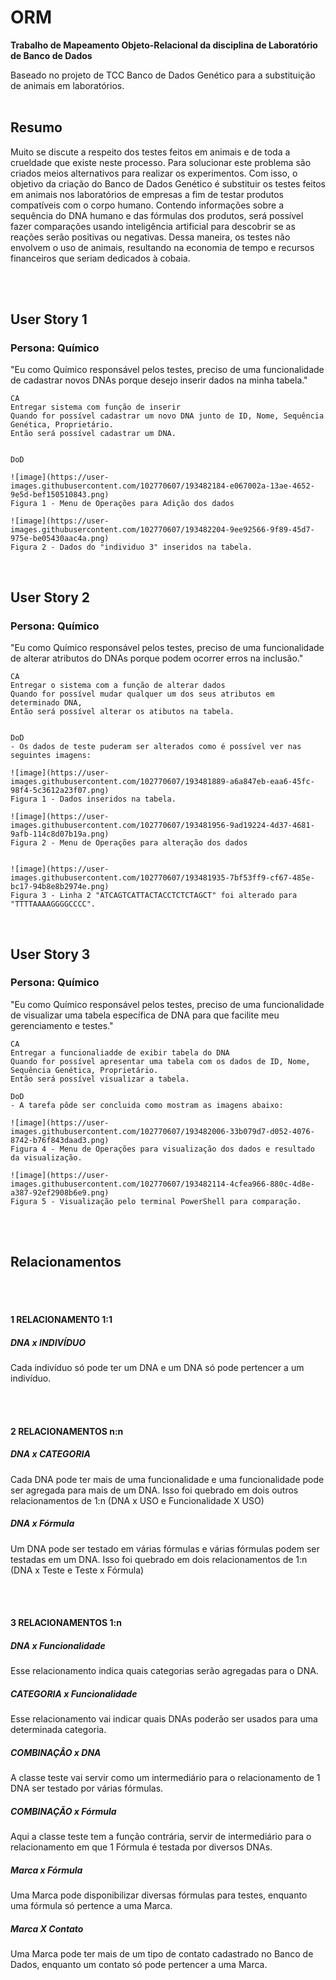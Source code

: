 # ORM

**Trabalho de Mapeamento Objeto-Relacional da disciplina de Laboratório de Banco de Dados**


Baseado no projeto de TCC Banco de Dados Genético para a substituição de animais em laboratórios.
</br></br>

## Resumo

Muito se discute a respeito dos testes feitos em animais e de toda a crueldade que existe neste processo. Para solucionar este problema são criados meios alternativos para realizar os experimentos. Com isso, o objetivo da criação do  Banco de Dados Genético é substituir os testes feitos em animais nos laboratórios de empresas a fim de testar produtos compatíveis com o corpo humano. Contendo informações sobre a sequência do DNA humano e das fórmulas dos produtos, será possível fazer comparações usando inteligência artificial para descobrir se as reações serão positivas ou negativas. Dessa maneira, os testes não envolvem o uso de animais, resultando na economia de tempo e recursos financeiros que seriam dedicados à cobaia.



</br></br>
## User Story 1
### Persona: Químico

"Eu como Químico responsável pelos testes, preciso de uma funcionalidade de cadastrar novos DNAs porque desejo inserir dados na minha tabela."

~~~
CA
Entregar sistema com função de inserir
Quando for possível cadastrar um novo DNA junto de ID, Nome, Sequência Genética, Proprietário.
Então será possível cadastrar um DNA.


DoD

![image](https://user-images.githubusercontent.com/102770607/193482184-e067002a-13ae-4652-9e5d-bef150510843.png)
Figura 1 - Menu de Operações para Adição dos dados

![image](https://user-images.githubusercontent.com/102770607/193482204-9ee92566-9f89-45d7-975e-be05430aac4a.png)
Figura 2 - Dados do "individuo 3" inseridos na tabela.

~~~

</br>

## User Story 2
### Persona: Químico

"Eu como Químico responsável pelos testes, preciso de uma funcionalidade de alterar atributos do DNAs porque podem ocorrer erros na inclusão."

~~~
CA
Entregar o sistema com a função de alterar dados
Quando for possível mudar qualquer um dos seus atributos em determinado DNA,
Então será possível alterar os atibutos na tabela. 


DoD
- Os dados de teste puderam ser alterados como é possível ver nas seguintes imagens: 

![image](https://user-images.githubusercontent.com/102770607/193481889-a6a847eb-eaa6-45fc-98f4-5c3612a23f07.png)
Figura 1 - Dados inseridos na tabela.

![image](https://user-images.githubusercontent.com/102770607/193481956-9ad19224-4d37-4681-9afb-114c8d07b19a.png)
Figura 2 - Menu de Operações para alteração dos dados


![image](https://user-images.githubusercontent.com/102770607/193481935-7bf53ff9-cf67-485e-bc17-94b8e8b2974e.png)
Figura 3 - Linha 2 "ATCAGTCATTACTACCTCTCTAGCT" foi alterado para "TTTTAAAAGGGGCCCC".
~~~

</br>

## User Story 3
### Persona: Químico

"Eu como Químico responsável pelos testes, preciso de uma funcionalidade de visualizar uma tabela específica de DNA para que facilite meu gerenciamento e testes."

~~~
CA
Entregar a funcionaliadde de exibir tabela do DNA
Quando for possível apresentar uma tabela com os dados de ID, Nome, Sequência Genética, Proprietário.
Então será possível visualizar a tabela.

DoD
- A tarefa pôde ser concluida como mostram as imagens abaixo:

![image](https://user-images.githubusercontent.com/102770607/193482006-33b079d7-d052-4076-8742-b76f843daad3.png)
Figura 4 - Menu de Operações para visualização dos dados e resultado da visualização.

![image](https://user-images.githubusercontent.com/102770607/193482114-4cfea966-880c-4d8e-a387-92ef2908b6e9.png)
Figura 5 - Visualização pelo terminal PowerShell para comparação.

~~~

</br></br>




## Relacionamentos
</br></br>
#### 1 RELACIONAMENTO 1:1

##### DNA x INDIVÍDUO </br>

Cada indivíduo só pode ter um DNA e um DNA só pode pertencer a um indivíduo. 


</br></br>
#### 2 RELACIONAMENTOS n:n

##### DNA x CATEGORIA </br>

Cada DNA pode ter mais de uma funcionalidade e uma funcionalidade pode ser agregada para mais de um DNA.
Isso foi quebrado em dois outros relacionamentos de 1:n (DNA x USO e Funcionalidade X USO)

##### DNA x Fórmula </br>

Um DNA pode ser testado em várias fórmulas e várias fórmulas podem ser testadas em um DNA.
Isso foi quebrado em dois relacionamentos de 1:n (DNA x Teste e Teste x Fórmula)


</br></br>
#### 3 RELACIONAMENTOS 1:n

##### DNA x Funcionalidade </br>

Esse relacionamento indica quais categorias serão agregadas para o DNA.

##### CATEGORIA x Funcionalidade </br>

Esse relacionamento vai indicar quais DNAs poderão ser usados para uma determinada categoria. 

##### COMBINAÇÂO x DNA </br>

A classe teste vai servir como um intermediário para o relacionamento de 1 DNA ser testado por várias fórmulas.

##### COMBINAÇÃO x Fórmula </br>

Aqui a classe teste tem a função contrária, servir de intermediário para o relacionamento em que 1 Fórmula é testada por diversos DNAs.

##### Marca x Fórmula </br>

Uma Marca pode disponibilizar diversas fórmulas para testes, enquanto uma fórmula só pertence a uma Marca.

##### Marca X Contato </br>

Uma Marca pode ter mais de um tipo de contato cadastrado no Banco de Dados, enquanto um contato só pode pertencer a uma Marca.
